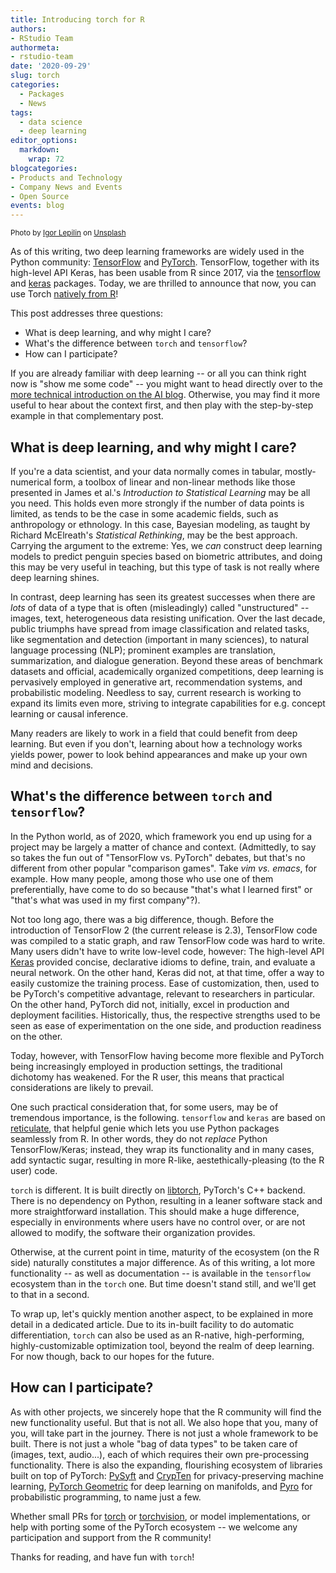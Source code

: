 ```yaml
---
title: Introducing torch for R
authors: 
- RStudio Team
authormeta:
- rstudio-team
date: '2020-09-29'
slug: torch
categories:
  - Packages
  - News
tags:
  - data science
  - deep learning
editor_options: 
  markdown: 
    wrap: 72
blogcategories:
- Products and Technology
- Company News and Events
- Open Source
events: blog
---
```



<sup>Photo by <a href="https://unsplash.com/@ilepilin?utm_source=unsplash&utm_medium=referral&utm_content=creditCopyText">Igor Lepilin</a> on <a href="https://unsplash.com/s/photos/torch?utm_source=unsplash&utm_medium=referral&utm_content=creditCopyText">Unsplash</a></sup>


As of this writing, two deep learning frameworks are widely used in the
Python community: [TensorFlow](https://www.tensorflow.org/) and
[PyTorch](https://pytorch.org/). TensorFlow, together with its
high-level API Keras, has been usable from R since 2017, via the
[tensorflow](https://tensorflow.rstudio.com/) and
[keras](https://keras.rstudio.com/) packages. Today, we are thrilled to
announce that now, you can use Torch [natively from
R](http://torch.mlverse.org/)!

This post addresses three questions:

-   What is deep learning, and why might I care?
-   What's the difference between `torch` and `tensorflow`?
-   How can I participate?

If you are already familiar with deep learning -- or all you can think
right now is "show me some code" -- you might want to head directly over
to the [more technical introduction on the AI blog](https://blogs.rstudio.com/ai/posts/2020-09-29-introducing-torch-for-r/). Otherwise, you
may find it more useful to hear about the context first, and then play
with the step-by-step example in that complementary post.

## What is deep learning, and why might I care?

If you're a data scientist, and your data normally comes in tabular,
mostly-numerical form, a toolbox of linear and non-linear methods like
those presented in James et al.'s *Introduction to Statistical Learning*
may be all you need. This holds even more strongly if the number of data
points is limited, as tends to be the case in some academic fields, such
as anthropology or ethnology. In this case, Bayesian modeling, as taught
by Richard McElreath's *Statistical Rethinking*, may be the best
approach. Carrying the argument to the extreme: Yes, we *can* construct
deep learning models to predict penguin species based on biometric
attributes, and doing this may be very useful in teaching, but this type
of task is not really where deep learning shines.

In contrast, deep learning has seen its greatest successes when there
are *lots* of data of a type that is often (misleadingly) called
"unstructured" -- images, text, heterogeneous data resisting
unification. Over the last decade, public triumphs have spread from
image classification and related tasks, like segmentation and detection
(important in many sciences), to natural language processing (NLP);
prominent examples are translation, summarization, and dialogue
generation. Beyond these areas of benchmark datasets and official,
academically organized competitions, deep learning is pervasively employed in
generative art, recommendation systems, and probabilistic modeling.
Needless to say, current research is working to expand its limits even
more, striving to integrate capabilities for e.g. concept learning or
causal inference.

Many readers are likely to work in a field that could benefit from deep
learning. But even if you don't, learning about how a technology works
yields power, power to look behind appearances and make up your own mind
and decisions.

## What's the difference between `torch` and `tensorflow`?

In the Python world, as of 2020, which framework you end up using for a
project may be largely a matter of chance and context. (Admittedly, to
say so takes the fun out of "TensorFlow vs. PyTorch" debates, but that's
no different from other popular "comparison games". Take *vim vs.
emacs*, for example. How many people, among those who use one of them
preferentially, have come to do so because "that's what I learned first"
or "that's what was used in my first company"?).

Not too long ago, there was a big difference, though. Before the
introduction of TensorFlow 2 (the current release is 2.3), TensorFlow
code was compiled to a static graph, and raw TensorFlow code was hard to
write. Many users didn't have to write low-level code, however: The
high-level API [Keras](http://keras.io) provided concise, declarative
idioms to define, train, and evaluate a neural network. On the other
hand, Keras did not, at that time, offer a way to easily customize the
training process. Ease of customization, then, used to be PyTorch's
competitive advantage, relevant to researchers in particular. On the
other hand, PyTorch did not, initially, excel in production and
deployment facilities. Historically, thus, the respective strengths used
to be seen as ease of experimentation on the one side, and production
readiness on the other.

Today, however, with TensorFlow having become more flexible and PyTorch being
increasingly employed in production settings, the traditional dichotomy
has weakened. For the R user, this means that practical considerations
are likely to prevail.

One such practical consideration that, for some users, may be of
tremendous importance, is the following. `tensorflow` and `keras` are
based on [reticulate](https://github.com/rstudio/reticulate), that
helpful genie which lets you use Python packages seamlessly from R. In
other words, they do not *replace* Python TensorFlow/Keras; instead,
they wrap its functionality and in many cases, add syntactic sugar,
resulting in more R-like, aestethically-pleasing (to the R user) code.

`torch` is different. It is built directly on
[libtorch](https://github.com/pytorch/pytorch/blob/master/docs/libtorch.rst),
PyTorch's C++ backend. There is no dependency on Python, resulting in a
leaner software stack and more straightforward installation. This should
make a huge difference, especially in environments where users have no
control over, or are not allowed to modify, the software their
organization provides.

Otherwise, at the current point in time, maturity of the ecosystem (on
the R side) naturally constitutes a major difference. As of this
writing, a lot more functionality -- as well as documentation -- is
available in the `tensorflow` ecosystem than in the `torch` one. But
time doesn't stand still, and we'll get to that in a second.

To wrap up, let's quickly mention another aspect, to be explained in
more detail in a dedicated article. Due to its in-built facility to do
automatic differentiation, `torch` can also be used as an R-native,
high-performing, highly-customizable optimization tool, beyond the realm
of deep learning. For now though, back to our hopes for the future.

## How can I participate?

As with other projects, we sincerely hope that the R community will find
the new functionality useful. But that is not all. We also hope that
you, many of you, will take part in the journey. There is not just a
whole framework to be built. There is not just a whole "bag of data
types" to be taken care of (images, text, audio...), each of which
requires their own pre-processing functionality. There is also the
expanding, flourishing ecosystem of libraries built on top of PyTorch:
[PySyft](https://github.com/OpenMined/PySyft) and
[CrypTen](https://github.com/facebookresearch/CrypTen) for
privacy-preserving machine learning, [PyTorch
Geometric](https://github.com/rusty1s/pytorch_geometric) for deep
learning on manifolds, and [Pyro](http://pyro.ai/) for probabilistic
programming, to name just a few.

Whether small PRs for [torch](https://github.com/mlverse/torch) or
[torchvision](https://github.com/mlverse/torchvision), or model
implementations, or help with porting some of the PyTorch ecosystem --
we welcome any participation and support from the R community!

Thanks for reading, and have fun with `torch`!
